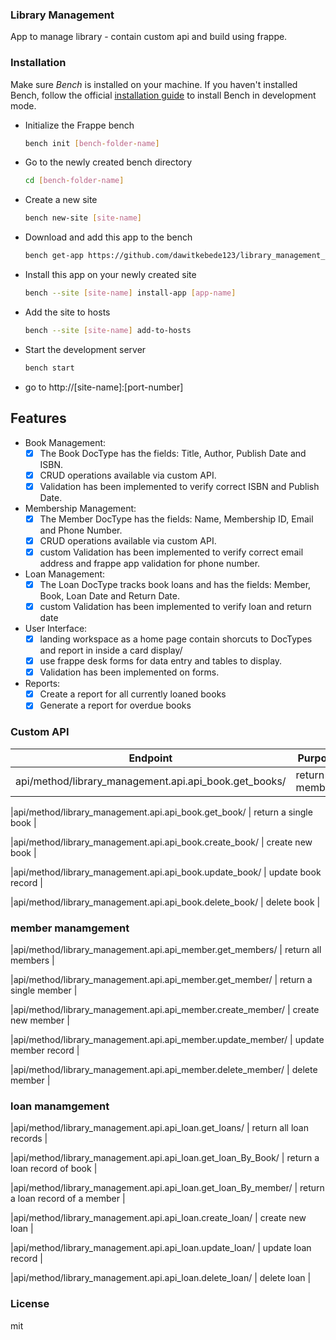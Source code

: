 ### Library Management

App to manage library - contain custom api and build using frappe.

### Installation

Make sure *Bench* is installed on your machine. If you haven't installed Bench, follow the official [installation guide](https://frappeframework.com/docs/user/en/installation) to install Bench in development mode.

- Initialize the Frappe bench

  ```bash
  bench init [bench-folder-name]
  ```

- Go to the newly created bench directory

  ```bash
  cd [bench-folder-name]
  ```

- Create a new site

  ```bash
  bench new-site [site-name]
  ```

- Download and add this app to the bench

  ```bash
  bench get-app https://github.com/dawitkebede123/library_management_system
  ```

- Install this app on your newly created site

  ```bash
  bench --site [site-name] install-app [app-name]
  ```

- Add the site to hosts

  ```bash
  bench --site [site-name] add-to-hosts
  ```

- Start the development server
  
  ```bash
  bench start
  ```
- go to http://[site-name]:[port-number]

## Features

- Book Management:
  - [x] The Book DocType has the fields: Title, Author, Publish Date and ISBN.
  - [x] CRUD operations available via custom API.
  - [x] Validation has been implemented to verify correct ISBN and Publish Date.
- Membership Management:
  - [x] The Member DocType has the fields: Name, Membership ID, Email and Phone     Number.
  - [x] CRUD operations available via custom API.
  - [x] custom Validation has been implemented to verify correct email address and frappe app validation for phone number.
- Loan Management:
  - [x] The Loan DocType tracks book loans and has the fields: Member, Book, Loan Date and Return Date.
  - [x] custom Validation has been implemented to verify loan and return date
- User Interface:
  - [x] landing workspace as a home page contain shorcuts to DocTypes and report in inside a card display/
  - [x] use frappe desk forms for data entry and tables to display.
  - [x] Validation has been implemented on forms.
- Reports:
  - [x] Create a report for all currently loaned books
  - [x] Generate a report for overdue books

### Custom API 
| Endpoint | Purpose |
|----------|---------|
|api/method/library_management.api.api_book.get_books/ | return all members |

|api/method/library_management.api.api_book.get_book/ | return a single book |

|api/method/library_management.api.api_book.create_book/  | create new book |

|api/method/library_management.api.api_book.update_book/ | update book record |

|api/method/library_management.api.api_book.delete_book/ | delete book |
### member manamgement 
|api/method/library_management.api.api_member.get_members/ |  return all members |

|api/method/library_management.api.api_member.get_member/  | return a single member |

|api/method/library_management.api.api_member.create_member/ | create new member |

|api/method/library_management.api.api_member.update_member/ | update member record |

|api/method/library_management.api.api_member.delete_member/ | delete member |

### loan manamgement 
|api/method/library_management.api.api_loan.get_loans/  | return all loan records |

|api/method/library_management.api.api_loan.get_loan_By_Book/  | return a loan record of book |

|api/method/library_management.api.api_loan.get_loan_By_member/ |  return a loan record of a member |

|api/method/library_management.api.api_loan.create_loan/ | create new loan |

|api/method/library_management.api.api_loan.update_loan/ | update loan record |

|api/method/library_management.api.api_loan.delete_loan/ | delete loan |
### License

mit
